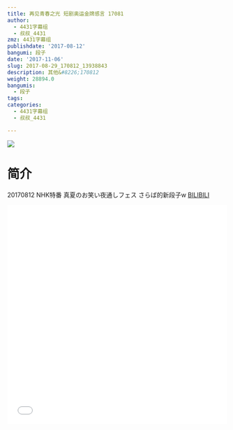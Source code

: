 ```yaml
---
title: 再见青春之光 短剧奥运金牌感言 17081
author:
  - 4431字幕组
  - 叔叔_4431
zmz: 4431字幕组
publishdate: '2017-08-12'
bangumi: 段子
date: '2017-11-06'
slug: 2017-08-29_170812_13938843
description: 其他&#8226;170812
weight: 28894.0
bangumis:
  - 段子
tags:
categories:
  - 4431字幕组
  - 叔叔_4431

---
```

![](https://i.imgur.com/Drr8hQg.png)
# 简介  
20170812 NHK特番 真夏のお笑い夜通しフェス
さらば的新段子w
  [BILIBILI](https://www.bilibili.com/video/av13938843/)

  <iframe src="//www.bilibili.com/html/html5player.html?cid=22771646&aid=13938843" width="100%" height="500" frameborder="0" allowfullscreen="allowfullscreen"></iframe>

